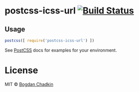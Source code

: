 # postcss-icss-url [![Build Status][travis-img]][travis]

[PostCSS]: https://github.com/postcss/postcss
[travis-img]: https://travis-ci.org/css-modules/postcss-icss-url.svg
[travis]: https://travis-ci.org/css-modules/postcss-icss-url

## Usage

```js
postcss([ require('postcss-icss-url') ])
```

See [PostCSS] docs for examples for your environment.

# License

MIT © [Bogdan Chadkin](mailto:trysound@yandex.ru)
